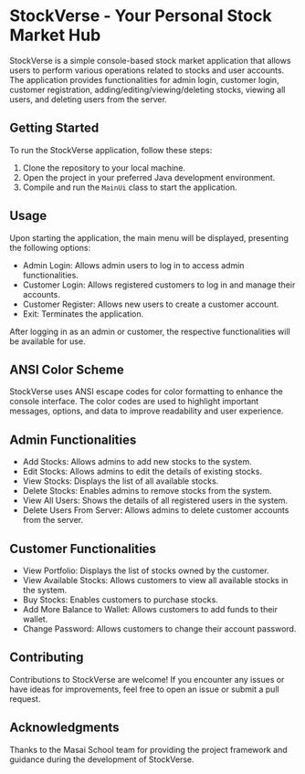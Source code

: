 # StockVerse - Your Personal Stock Market Hub

StockVerse is a simple console-based stock market application that allows users to perform various operations related to stocks and user accounts. The application provides functionalities for admin login, customer login, customer registration, adding/editing/viewing/deleting stocks, viewing all users, and deleting users from the server.

## Getting Started

To run the StockVerse application, follow these steps:

1. Clone the repository to your local machine.
2. Open the project in your preferred Java development environment.
3. Compile and run the `MainUi` class to start the application.

## Usage

Upon starting the application, the main menu will be displayed, presenting the following options:

- Admin Login: Allows admin users to log in to access admin functionalities.
- Customer Login: Allows registered customers to log in and manage their accounts.
- Customer Register: Allows new users to create a customer account.
- Exit: Terminates the application.

After logging in as an admin or customer, the respective functionalities will be available for use.

## ANSI Color Scheme

StockVerse uses ANSI escape codes for color formatting to enhance the console interface. The color codes are used to highlight important messages, options, and data to improve readability and user experience.

## Admin Functionalities

- Add Stocks: Allows admins to add new stocks to the system.
- Edit Stocks: Allows admins to edit the details of existing stocks.
- View Stocks: Displays the list of all available stocks.
- Delete Stocks: Enables admins to remove stocks from the system.
- View All Users: Shows the details of all registered users in the system.
- Delete Users From Server: Allows admins to delete customer accounts from the server.

## Customer Functionalities

- View Portfolio: Displays the list of stocks owned by the customer.
- View Available Stocks: Allows customers to view all available stocks in the system.
- Buy Stocks: Enables customers to purchase stocks.
- Add More Balance to Wallet: Allows customers to add funds to their wallet.
- Change Password: Allows customers to change their account password.

## Contributing

Contributions to StockVerse are welcome! If you encounter any issues or have ideas for improvements, feel free to open an issue or submit a pull request.

## Acknowledgments

Thanks to the Masai School team for providing the project framework and guidance during the development of StockVerse.
